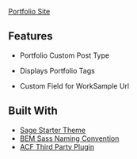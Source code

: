 
[Portfolio Site](http://iamjenise.com)



## Features

* Portfolio Custom Post Type


* Displays Portfolio Tags

	
* Custom Field for WorkSample Url



## Built With

* [Sage Starter Theme](https://roots.io/sage) 
* [BEM Sass Naming Convention](http://getbem.com/naming) 
* [ACF Third Party Plugin](https://www.advancedcustomfields.com) 
